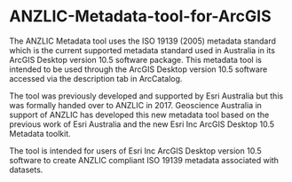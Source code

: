 # ANZLIC-Metadata-tool-for-ArcGIS
The ANZLIC Metadata tool uses the ISO 19139 (2005) metadata standard which is the current supported metadata standard used in Australia in its ArcGIS Desktop version 10.5 software package.  This metadata tool is intended to be used through the ArcGIS Desktop version 10.5 software accessed via the description tab in ArcCatalog.

The tool was previously developed and supported by Esri Australia but this was formally handed over to ANZLIC in 2017.  Geoscience Australia in support of ANZLIC has developed this new metadata tool based on the previous work of Esri Australia and the new Esri Inc ArcGIS Desktop 10.5 Metadata toolkit.

The tool is intended for users of Esri Inc ArcGIS Desktop version 10.5 software to create ANZLIC compliant ISO 19139 metadata associated with datasets.

